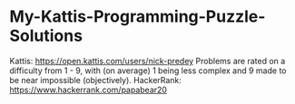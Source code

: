 # My-Kattis-Programming-Puzzle-Solutions
Kattis: https://open.kattis.com/users/nick-predey Problems are rated on a difficulty from 1 - 9, with (on average) 1 being less complex and 9 made to be near impossible (objectively).
HackerRank: https://www.hackerrank.com/papabear20
